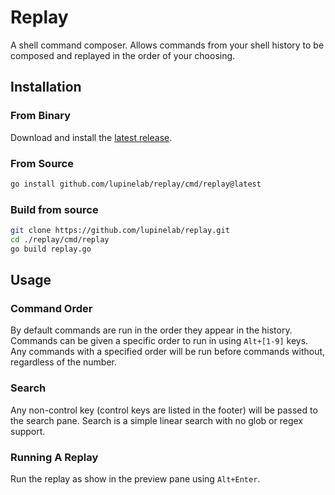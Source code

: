 # Replay
A shell command composer. Allows commands from your shell history to be composed and replayed in the order of your choosing.

## Installation
### From Binary
Download and install the [latest release](https://github.com/lupinelab/replay/releases/latest).

### From Source
```bash
go install github.com/lupinelab/replay/cmd/replay@latest
```

### Build from source
```bash
git clone https://github.com/lupinelab/replay.git
cd ./replay/cmd/replay
go build replay.go
```

## Usage
### Command Order
By default commands are run in the order they appear in the history. Commands can be given a specific order to run in using `Alt+[1-9]` keys. Any commands with a specified order will be run before commands without, regardless of the number.

### Search
Any non-control key (control keys are listed in the footer) will be passed to the search pane. Search is a simple linear search with no glob or regex support.

### Running A Replay
Run the replay as show in the preview pane using `Alt+Enter`.